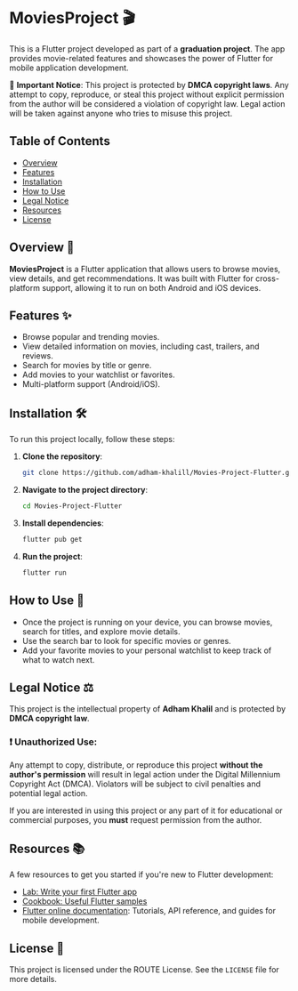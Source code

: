 # MoviesProject 🎬

This is a Flutter project developed as part of a **graduation project**. The app provides movie-related features and showcases the power of Flutter for mobile application development.

🚨 **Important Notice**:
This project is protected by **DMCA copyright laws**. Any attempt to copy, reproduce, or steal this project without explicit permission from the author will be considered a violation of copyright law. Legal action will be taken against anyone who tries to misuse this project. 

## Table of Contents
- [Overview](#overview)
- [Features](#features)
- [Installation](#installation)
- [How to Use](#how-to-use)
- [Legal Notice](#legal-notice)
- [Resources](#resources)
- [License](#license)

## Overview 📖

**MoviesProject** is a Flutter application that allows users to browse movies, view details, and get recommendations. It was built with Flutter for cross-platform support, allowing it to run on both Android and iOS devices.

## Features ✨
- Browse popular and trending movies.
- View detailed information on movies, including cast, trailers, and reviews.
- Search for movies by title or genre.
- Add movies to your watchlist or favorites.
- Multi-platform support (Android/iOS).

## Installation 🛠️

To run this project locally, follow these steps:

1. **Clone the repository**:
    ```bash
    git clone https://github.com/adham-khalill/Movies-Project-Flutter.git
    ```
    
2. **Navigate to the project directory**:
    ```bash
    cd Movies-Project-Flutter
    ```
    
3. **Install dependencies**:
    ```bash
    flutter pub get
    ```
    
4. **Run the project**:
    ```bash
    flutter run
    ```

## How to Use 📱

- Once the project is running on your device, you can browse movies, search for titles, and explore movie details. 
- Use the search bar to look for specific movies or genres.
- Add your favorite movies to your personal watchlist to keep track of what to watch next.

## Legal Notice ⚖️

This project is the intellectual property of **Adham Khalil** and is protected by **DMCA copyright law**.

### ❗ Unauthorized Use:
Any attempt to copy, distribute, or reproduce this project **without the author's permission** will result in legal action under the Digital Millennium Copyright Act (DMCA). Violators will be subject to civil penalties and potential legal action.

If you are interested in using this project or any part of it for educational or commercial purposes, you **must** request permission from the author.

## Resources 📚

A few resources to get you started if you're new to Flutter development:

- [Lab: Write your first Flutter app](https://docs.flutter.dev/get-started/codelab)
- [Cookbook: Useful Flutter samples](https://docs.flutter.dev/cookbook)
- [Flutter online documentation](https://docs.flutter.dev/): Tutorials, API reference, and guides for mobile development.

## License 📄

This project is licensed under the ROUTE License. See the `LICENSE` file for more details.
